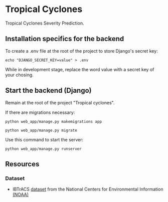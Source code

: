 # Tropical Cyclones

Tropical Cyclones Severity Prediction.

## Installation specifics for the backend

To create a .env file at the root of the project to store Django's secret key:

```echo "DJANGO_SECRET_KEY=value" > .env```

While in development stage, replace the word value with a secret key of your chosing.

## Start the backend (Django)

Remain at the root of the project "Tropical cyclones".

If there are migrations necessary:

```python web_app/manage.py makemigrations app```

```python web_app/manage.py migrate```

Use this command to start the server:

```python web_app/manage.py runserver```

## Resources

### Dataset

- IBTrACS [dataset](https://www.ncei.noaa.gov/products/international-best-track-archive) from the National Centers for Environmental Information [(NOAA)](https://www.ncei.noaa.gov/)
